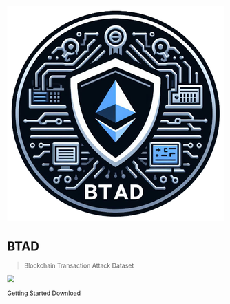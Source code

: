 <img class="logo" src="./assets/img/Logo.png">

# **BTAD**

> Blockchain Transaction Attack Dataset

<img class="dashboard" src="./assets/img/Cover.png">


[Getting Started](README.md)
[Download](https://github.com/avitech-vnu/BTAD/archive/refs/heads/master.zip)
